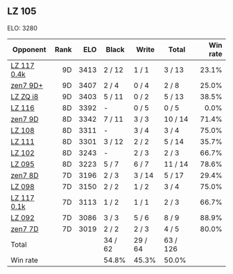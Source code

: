 ## LZ 105 ##

ELO: 3280

Opponent | Rank | ELO | Black | Write | Total | Win rate
---------|-----:|----:|-------|-------|-------|-------:
[LZ 117 0.4k](LZ%20117%200.4k.md) | 9D | 3413 | 2 / 12 | 1 / 1 | 3 / 13 | 23.1%
[zen7 9D+](zen7%209D+.md) | 9D | 3407 | 2 / 4 | 0 / 4 | 2 / 8 | 25.0%
[LZ ZQ i8](LZ%20ZQ%20i8.md) | 9D | 3403 | 5 / 11 | 0 / 2 | 5 / 13 | 38.5%
[LZ 116](LZ%20116.md) | 8D | 3392 | - | 0 / 5 | 0 / 5 | 0.0%
[zen7 9D](zen7%209D.md) | 8D | 3342 | 7 / 11 | 3 / 3 | 10 / 14 | 71.4%
[LZ 108](LZ%20108.md) | 8D | 3311 | - | 3 / 4 | 3 / 4 | 75.0%
[LZ 111](LZ%20111.md) | 8D | 3301 | 3 / 12 | 2 / 2 | 5 / 14 | 35.7%
[LZ 102](LZ%20102.md) | 8D | 3243 | - | 2 / 3 | 2 / 3 | 66.7%
[LZ 095](LZ%20095.md) | 8D | 3223 | 5 / 7 | 6 / 7 | 11 / 14 | 78.6%
[zen7 8D](zen7%208D.md) | 7D | 3196 | 2 / 3 | 3 / 14 | 5 / 17 | 29.4%
[LZ 098](LZ%20098.md) | 7D | 3150 | 2 / 2 | 1 / 2 | 3 / 4 | 75.0%
[LZ 117 0.1k](LZ%20117%200.1k.md) | 7D | 3113 | 1 / 2 | 1 / 1 | 2 / 3 | 66.7%
[LZ 092](LZ%20092.md) | 7D | 3086 | 3 / 3 | 5 / 6 | 8 / 9 | 88.9%
[zen7 7D](zen7%207D.md) | 7D | 3019 | 2 / 2 | 2 / 3 | 4 / 5 | 80.0%
Total | | | 34 / 62 | 29 / 64 | 63 / 126 | 
Win rate| | | 54.8% | 45.3% | 50.0% | 
